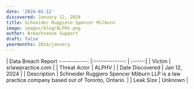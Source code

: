 ```yaml
---
date: '2024-01-12'
discovered: January 12, 2024
title: Schneider Ruggiero Spencer Milburn
image: images/blog/ALPHV.png
author: Breachsense Support
draft: false
yearmonths: 2024/january
---
```



| Data Breach Report
------------:     |:-------------:    | :-----:|
| Victim      | srlawpractice.com      | 
| Threat Actor      | ALPHV      | 
| Date Discovered      | Jan 12, 2024      | 
| Description      | Schneider Ruggiero Spencer Milburn LLP is a law practice company based out of Toronto, Ontario.      | 
| Leak Size      | Unknown      | 

